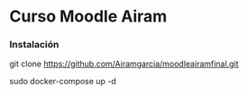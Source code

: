 <h1>Curso Moodle Airam</h1>

<h3>Instalación</h3>

git clone https://github.com/Airamgarcia/moodleairamfinal.git

sudo docker-compose up -d


